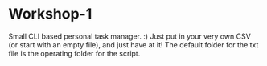 # Workshop-1
Small CLI based personal task manager. :)
Just put in your very own CSV (or start with an empty file), and just have at it!
The default folder for the txt file is the operating folder for the script. 
